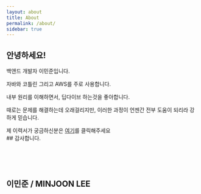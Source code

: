 ```yaml
---
layout: about
title: About
permalink: /about/
sidebar: true 
---
```


## 안녕하세요!

백앤드 개발자 이민준입니다.<br>

자바와 코틀린 그리고 AWS를 주로 사용합니다.<br>

내부 원리를 이해하면서, 딥다이브 하는것을 좋아합니다.<br>

때로는 문제를 해결하는데 오래걸리지만, 이러한 과정이 언젠간 전부 도움이 되리라 강하게 믿습니다.<br>

<div>제 이력서가 궁금하신분은 <a href="https://handsomely-thrill-0f3.notion.site/e03b0a0d90e74ad181deeb5e1608c27c">여기</a>를 클릭해주세요</div>
## 감사합니다. 



<br><br><br>

## 이민준 / MINJOON LEE

<!--author-->
